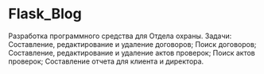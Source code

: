 # Flask_Blog
Разработка программного средства для Отдела охраны. 
Задачи:
Составление, редактирование и удаление договоров;
Поиск договоров;
Составление, редактирование и удаление актов проверок;
Поиск актов проверок;
Составление отчета для клиента и директора.
